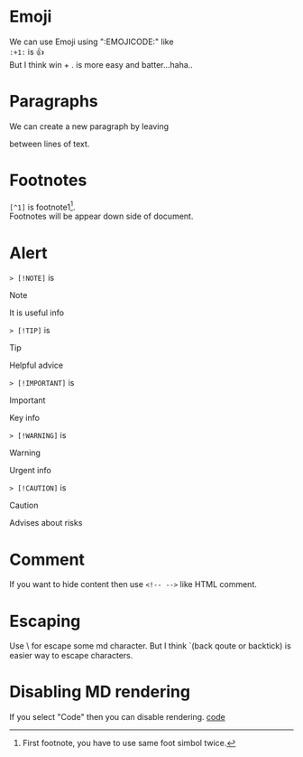 # Emoji
We can use Emoji using "\:EMOJICODE\:" like\
`:+1:` is :+1:\
But I think win + . is more easy and batter...haha..

# Paragraphs
We can create a new paragraph by leaving

between lines of text.

# Footnotes
`[^1]` is footnote1[^1].\
Footnotes will be appear down side of document.

[^1]: First footnote, you have to use same foot simbol twice.

# Alert
`> [!NOTE]` is
> [!NOTE]
> It is useful info

`> [!TIP]` is
> [!TIP]
> Helpful advice

`> [!IMPORTANT]` is
> [!IMPORTANT]
> Key info

`> [!WARNING]` is
> [!WARNING]
> Urgent info

`> [!CAUTION]` is
> [!CAUTION]
> Advises about risks

# Comment
If you want to hide content then use `<!-- -->` like HTML comment.
<!-- You can't see me~! -->

# Escaping
Use \\ for escape some md character.
But I think `(back qoute or backtick) is easier way to escape characters.

# Disabling MD rendering
If you select "Code" then you can disable rendering.
[code](./images/code.png)